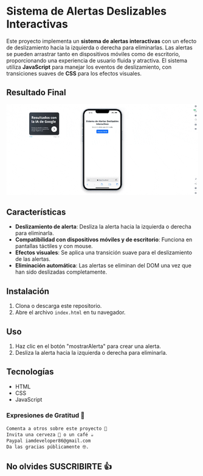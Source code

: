 # Sistema de Alertas Deslizables Interactivas

Este proyecto implementa un **sistema de alertas interactivas** con un efecto de deslizamiento hacia la izquierda o derecha para eliminarlas. Las alertas se pueden arrastrar tanto en dispositivos móviles como de escritorio, proporcionando una experiencia de usuario fluida y atractiva. El sistema utiliza **JavaScript** para manejar los eventos de deslizamiento, con transiciones suaves de **CSS** para los efectos visuales.

## Resultado Final
![demo](https://raw.githubusercontent.com/urian121/imagenes-proyectos-github/refs/heads/master/Sistema%20de%20Alertas%20Deslizables%20Interactivas.gif)

## Características

- **Deslizamiento de alerta**: Desliza la alerta hacia la izquierda o derecha para eliminarla.
- **Compatibilidad con dispositivos móviles y de escritorio**: Funciona en pantallas táctiles y con mouse.
- **Efectos visuales**: Se aplica una transición suave para el deslizamiento de las alertas.
- **Eliminación automática**: Las alertas se eliminan del DOM una vez que han sido deslizadas completamente.

## Instalación

1. Clona o descarga este repositorio.
2. Abre el archivo `index.html` en tu navegador.

## Uso

1. Haz clic en el botón "mostrarAlerta" para crear una alerta.
2. Desliza la alerta hacia la izquierda o derecha para eliminarla.

## Tecnologías

- HTML
- CSS
- JavaScript

### Expresiones de Gratitud 🎁

    Comenta a otros sobre este proyecto 📢
    Invita una cerveza 🍺 o un café ☕
    Paypal iamdeveloper86@gmail.com
    Da las gracias públicamente 🤓.

## No olvides SUSCRIBIRTE 👍
